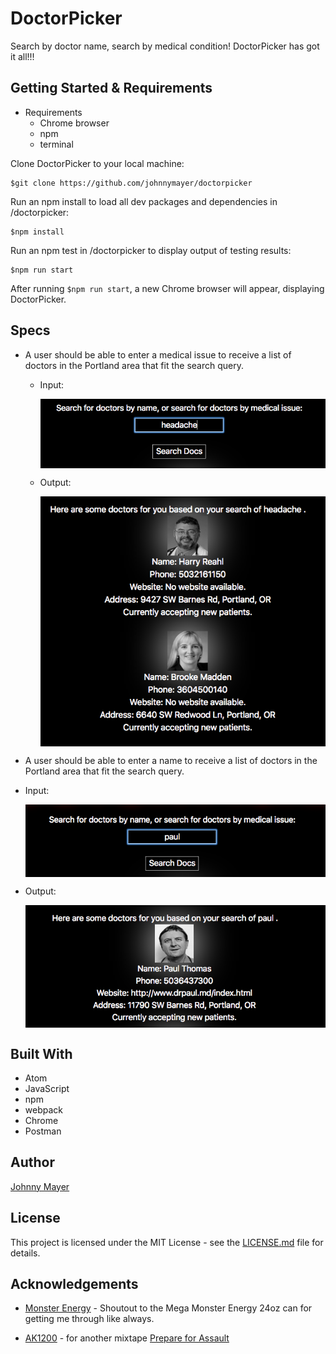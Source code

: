 # DoctorPicker
Search by doctor name, search by medical condition! DoctorPicker has got it all!!!

## Getting Started & Requirements
* Requirements
	* Chrome browser
	* npm
	* terminal

Clone DoctorPicker to your local machine:

```
$git clone https://github.com/johnnymayer/doctorpicker
```

Run an npm install to load all dev packages and dependencies in /doctorpicker:

```
$npm install
```

Run an npm test in /doctorpicker to display output of testing results:

```
$npm run start
```

After running ```$npm run start```, a new Chrome browser will appear, displaying DoctorPicker.

## Specs

* A user should be able to enter a medical issue to receive a list of doctors in the Portland area that fit the search query.
  * Input:

    <img align="center" src="headacheSearch.png">

  * Output:

    <img align="center" src="headacheResults.png">

* A user should be able to enter a name to receive a list of doctors in the Portland area that fit the search query.
* Input:

  <img align="center" src="paul.png">

* Output:

  <img align="center" src="paulResults.png">

## Built With
* Atom
* JavaScript
* npm
* webpack
* Chrome
* Postman

## Author
[Johnny Mayer](https://github.com/johnnymayer)

## License

This project is licensed under the MIT License - see the [LICENSE.md](LICENSE.md) file for details.

## Acknowledgements
* [Monster Energy](https://www.monsterenergy.com/) - Shoutout to the Mega Monster Energy 24oz can for getting me through like always.

* [AK1200](https://en.wikipedia.org/wiki/AK1200) - for another mixtape [Prepare for Assault](https://www.youtube.com/watch?v=HYL4vtonSy4)

